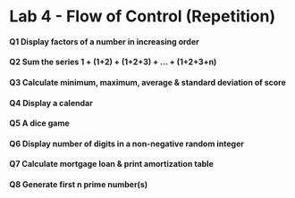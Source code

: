 # Lab 4 - Flow of Control (Repetition)

#### Q1 Display factors of a number in increasing order

#### Q2 Sum the series 1 + (1+2) + (1+2+3) + ... + (1+2+3+n)

#### Q3 Calculate minimum, maximum, average & standard deviation of score

#### Q4 Display a calendar

#### Q5 A dice game 

#### Q6 Display number of digits in a non-negative random integer

#### Q7 Calculate mortgage loan & print amortization table

#### Q8 Generate first n prime number(s)
